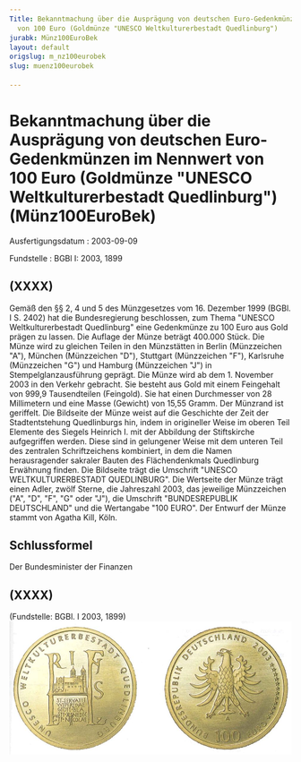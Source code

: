 ```yaml
---
Title: Bekanntmachung über die Ausprägung von deutschen Euro-Gedenkmünzen im Nennwert
  von 100 Euro (Goldmünze "UNESCO Weltkulturerbestadt Quedlinburg")
jurabk: Münz100EuroBek
layout: default
origslug: m_nz100eurobek
slug: muenz100eurobek

---
```


# Bekanntmachung über die Ausprägung von deutschen Euro-Gedenkmünzen im Nennwert von 100 Euro (Goldmünze "UNESCO Weltkulturerbestadt Quedlinburg") (Münz100EuroBek)

Ausfertigungsdatum
:   2003-09-09

Fundstelle
:   BGBl I: 2003, 1899



## (XXXX)

Gemäß den §§ 2, 4 und 5 des Münzgesetzes vom 16. Dezember 1999 (BGBl.
I S. 2402) hat die Bundesregierung beschlossen, zum Thema "UNESCO
Weltkulturerbestadt Quedlinburg" eine Gedenkmünze zu 100 Euro aus Gold
prägen zu lassen.
Die Auflage der Münze beträgt 400.000 Stück. Die Münze wird zu
gleichen Teilen in den Münzstätten in Berlin (Münzzeichen "A"),
München (Münzzeichen "D"), Stuttgart (Münzzeichen "F"), Karlsruhe
(Münzzeichen "G") und Hamburg (Münzzeichen "J") in
Stempelglanzausführung geprägt.
Die Münze wird ab dem 1. November 2003 in den Verkehr gebracht. Sie
besteht aus Gold mit einem Feingehalt von 999,9 Tausendteilen
(Feingold). Sie hat einen Durchmesser von 28 Millimetern und eine
Masse (Gewicht) von 15,55 Gramm. Der Münzrand ist geriffelt.
Die Bildseite der Münze weist auf die Geschichte der Zeit der
Stadtentstehung Quedlinburgs hin, indem in origineller Weise im oberen
Teil Elemente des Siegels Heinrich I. mit der Abbildung der
Stiftskirche aufgegriffen werden. Diese sind in gelungener Weise mit
dem unteren Teil des zentralen Schriftzeichens kombiniert, in dem die
Namen herausragender sakraler Bauten des Flächendenkmals Quedlinburg
Erwähnung finden. Die Bildseite trägt die Umschrift "UNESCO
WELTKULTURERBESTADT QUEDLINBURG".
Die Wertseite der Münze trägt einen Adler, zwölf Sterne, die
Jahreszahl 2003, das jeweilige Münzzeichen ("A", "D", "F", "G" oder
"J"), die Umschrift "BUNDESREPUBLIK DEUTSCHLAND" und die Wertangabe
"100 EURO".
Der Entwurf der Münze stammt von Agatha Kill, Köln.


## Schlussformel

Der Bundesminister der Finanzen


## (XXXX)

(Fundstelle: BGBl. I 2003, 1899)
![bgbl1_2003_j1899_0010.jpg](bgbl1_2003_j1899_0010.jpg)
